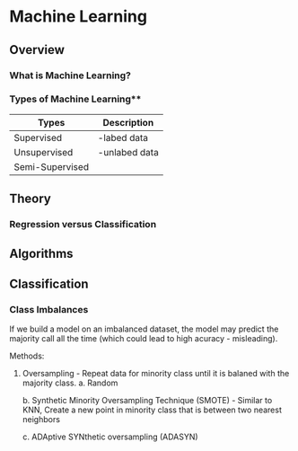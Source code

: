 
# Machine Learning

## Overview

### What is Machine Learning?


### Types of Machine Learning**
|  Types         |  Description      |
|----------------|------------------|
|Supervised      |-labed data      |
|Unsupervised    | -unlabed data   |
|Semi-Supervised |                 |
  
## Theory

### Regression versus Classification


## Algorithms


## Classification

### Class Imbalances

If we build a model on an imbalanced dataset, the model may predict the majority call all the time (which could lead to high acuracy - misleading). 

Methods:
1. Oversampling - Repeat data for minority class until it is balaned with the majority class. 
	a. Random
	
	b. Synthetic Minority Oversampling Technique (SMOTE) - Similar to KNN, Create a new point in minority class that is between two nearest neighbors
	
	c. ADAptive SYNthetic oversampling (ADASYN)
<!--stackedit_data:
eyJoaXN0b3J5IjpbMjAxNzEzOTY5OCw3MjQ2NjczNzMsMTE1OT
QzMzIxOSw2Mzk3Njk3NjcsMzMxNTU4Njk2XX0=
-->